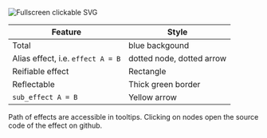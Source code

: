 ![Fullscreen clickable SVG](https://htmlpreview.github.io/?https://github.com/W95Psp/fstar-effects-graph-builder/blob/master/effect-lattice.svg)


| Feature                           | Style                     |
| ---                               | ---                       |
| Total                             | blue backgound            |
| Alias effect, i.e. `effect A = B` | dotted node, dotted arrow |
| Reifiable effect                  | Rectangle                 |
| Reflectable                       | Thick green border        |
| `sub_effect A = B`                | Yellow arrow              |

Path of effects are accessible in tooltips. Clicking on nodes open the source code of the effect on github.
